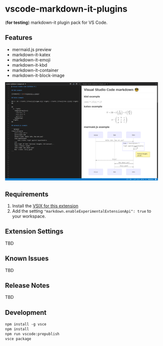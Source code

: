 # vscode-markdown-it-plugins

(**for testing**) markdown-it plugin pack for VS Code.

## Features

* mermaid.js preview
* markdown-it-katex
* markdown-it-emoji
* markdown-it-kbd
* markdown-it-container
* markdown-it-block-image

![vscode-markdown-it-plugins.png](https://raw.githubusercontent.com/h1romas4/vscode-markdown-it-plugins/master/docs/vscode-markdown-it-plugins.png)

## Requirements

1. Install the [VSIX for this extension](https://github.com/h1romas4/vscode-markdown-it-plugins/blob/master/dest/vscode-markdown-it-plugins-0.0.1.vsix)
2. Add the setting ```"markdown.enableExperimentalExtensionApi": true``` to your workspace.

## Extension Settings

TBD

## Known Issues

TBD

## Release Notes

TBD

## Development

```
npm install -g vsce
npm install
npm run vscode:prepublish
vsce package
```

